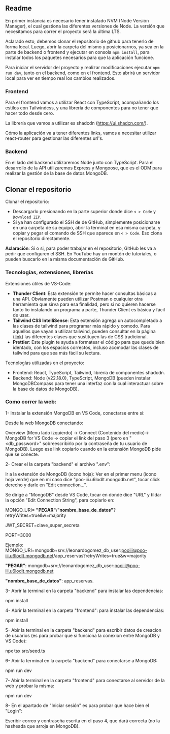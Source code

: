 ## Readme

En primer instancia es necesario tener instalado NVM (Node Versión Manager), el cual gestiona las diferentes versiones de Node. La versión que necesitamos para correr el proyecto será la última LTS.

Aclarado esto, debemos clonar el repositorio de github para tenerlo de forma local. Luego, abrir la carpeta del mismo y posicionarnos, ya sea en la parte de backend o frontend y ejecutar en consola `npm install`, para instalar todos los paquetes necesarios para que la aplicación funcione.

Para iniciar el servidor del proyecto y realizar modificaciones ejecutar `npm run dev`, tanto en el backend, como en el frontend. Esto abrirá un servidor local para ver en tiempo real los cambios realizados.

### Frontend

Para el frontend vamos a utilizar React con TypeScript, acompañando los estilos con Tailwindcss, y una librería de componentes para no tener que hacer todo desde cero.

La librería que vamos a utilizar es shadcdn (https://ui.shadcn.com/).

Cómo la aplicación va a tener diferentes links, vamos a necesitar utilizar react-router para gestionar las diferentes url's.

### Backend

En el lado del backend utilizaremos Node junto con TypeScript. Para el desarrollo de la API utilizaremos Express y Mongoose, que es el ODM para realizar la gestión de la base de datos MongoDB.

## Clonar el repositorio

Clonar el repositorio:

- Descargarlo presionando en la parte superior donde dice `< > Code` y `Download ZIP`.
- Si ya han configurado el SSH de de GitHub, simplemente posicionarse en una carpeta de su equipo, abrir la terminal en esa misma carpeta, y copiar y pegar el comando de SSH que aparece en `< > Code`. Eso clona el repositorio directamente.

**Aclaración**: Si o si, para poder trabajar en el repositorio, GitHub les va a pedir que configuren el SSH. En YouTube hay un montón de tutoriales, o pueden buscarlo en la misma documentación de GitHub.

### Tecnologías, extensiones, librerías

Extensiones útiles de VS-Code:

- **Thunder Client**: Esta extensión te permite hacer consultas básicas a una API. Obviamente pueden utilizar Postman o cualquier otra herramienta que sirva para esa finalidad, pero si no quieren hacerse tanto lio instalando un programa a parte, Thunder Client es básica y fácil de usar.
- **Tailwind CSS IntelliSense**: Esta extensión agrega un autocompletado a las clases de tailwind para programar más rápido y comodo. Para aquellos que vayan a utilizar tailwind, pueden consultar en la página ([link](https://tailwindcss.com/)) las diferentes clases que sustituyen las de CSS tradicional.
- **Prettier**: Este plugin te ayuda a formatear el código para que quede bien identado, con los espacios correctos, incluso acomodar las clases de tailwind para que sea más fácil su lectura.

Tecnologías utilizadas en el proyecto:

- Frontend: React, TypeScript, Tailwind, librería de componentes shadcdn.
- Backend: Node (v22.18.0), TypeScript, MongoDB (pueden instalar MongoDBCompass para tener una interfaz con la cual interactuar sobre la base de datos de MongoDB).

### Como correr la web:

1- Instalar la extensión MongoDB en VS Code, conectarse entre si:

Desde la web MongoDB conectando:

Overview (Menu lado izquierdo) -> Connect (Contenido del medio)-> MongoDB for VS Code -> copiar el link del paso 3 (pero en "<db_password>" sobreescribirlo por la contraseña de tu usuario de MongoDB). Luego ese link copiarlo cuando en la extensión MongoDB pide que se conecte.

2- Crear el la carpeta "backend" el archivo ".env":

Ir a la extensión de MongoDB (icono hoja): Ver en el primer menu (icono hoja verde) que en mi caso dice "poo-iii.u6lodlt.mongodb.net", tocar click derecho y darle en "Edit connection...".

Se dirige a "MongoDB" desde VS Code, tocar en donde dice "URL" y tildar la opción "Edit Connection String", para copiarlo en:

MONGO_URI= **"PEGAR"**/"**nombre_base_de_datos"**?retryWrites=true&w=majority

JWT_SECRET=clave_super_secreta

PORT=3000

Ejemplo: MONGO_URI=mongodb+srv://leonardogomez_db_user:pooiii@poo-iii.u6lodlt.mongodb.net/app_reservas?retryWrites=true&w=majority

**"PEGAR"**: mongodb+srv://leonardogomez_db_user:pooiii@poo-iii.u6lodlt.mongodb.net

**"nombre_base_de_datos"**: app_reservas.

3- Abrir la terminal en la carpeta "backend" para instalar las dependencias:

npm install

4- Abrir la terminal en la carpeta "frontend": para instalar las dependencias:

npm install

5- Abir la terminal en la carpeta "backend" para escribir datos de creacion de usuarios (es para probar que si funciona la conexion entre MongoDB y VS Code):

npx tsx src/seed.ts

6- Abir la terminal en la carpeta "backend" para conectarse a MongoDB:

npm run dev

7- Abir la terminal en la carpeta "frontend" para conectarse al servidor de la web y probar la misma:

npm run dev

8- En el apartado de "Iniciar sesión" es para probar que hace bien el "Login":

Escribir correo y contraseña escrita en el paso 4, que dará correcta (no la hasheada que arroja en MongoDB).
